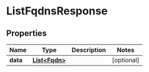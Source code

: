 # ListFqdnsResponse

## Properties
Name | Type | Description | Notes
------------ | ------------- | ------------- | -------------
**data** | [**List&lt;Fqdn&gt;**](Fqdn.md) |  |  [optional]
